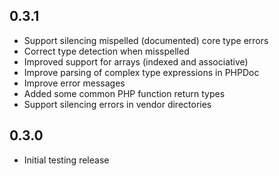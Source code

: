 0.3.1
-----

- Support silencing mispelled (documented) core type errors
- Correct type detection when misspelled
- Improved support for arrays (indexed and associative)
- Improve parsing of complex type expressions in PHPDoc
- Improve error messages
- Added some common PHP function return types
- Support silencing errors in vendor directories

0.3.0
-----

- Initial testing release